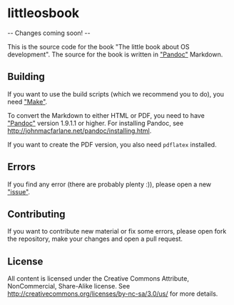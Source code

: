 # littleosbook

-- Changes coming soon! --

This is the source code for the book "The little book about OS development".
The source for the book is written in
["Pandoc"](http://johnmacfarlane.net/pandoc/) Markdown.

## Building
If you want to use the build scripts (which we recommend you to do), you need
["Make"](http://www.gnu.org/software/make/).

To convert the Markdown to either HTML or PDF, you need to have
["Pandoc"](http://johnmacfarlane.net/pandoc/) version 1.9.1.1 or higher. For
installing Pandoc, see <http://johnmacfarlane.net/pandoc/installing.html>.

If you want to create the PDF version, you also need `pdflatex` installed.

## Errors
If you find any error (there are probably plenty :)), please open a new
["issue"](https://github.com/littleosbook/littleosbook/issues).

## Contributing
If you want to contribute new material or fix some errors, please open fork the
repository, make your changes and open a pull request.

## License
All content is licensed under the Creative Commons Attribute, NonCommercial,
Share-Alike license. See <http://creativecommons.org/licenses/by-nc-sa/3.0/us/>
for more details.
